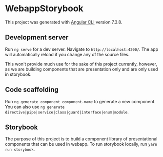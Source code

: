 # WebappStorybook

This project was generated with [Angular CLI](https://github.com/angular/angular-cli) version 7.3.8.

## Development server

Run `ng serve` for a dev server. Navigate to `http://localhost:4200/`. The app will automatically reload if you change any of the source files.

This won't provide much use for the sake of this project currently, however, as we are building components that are presentation only and are only used in storybook.

## Code scaffolding

Run `ng generate component component-name` to generate a new component. You can also use `ng generate directive|pipe|service|class|guard|interface|enum|module`.

## Storybook

The purpose of this project is to build a component library of presentational components that can be used in webapp. To run storybook locally, run `yarn run storybook`.

